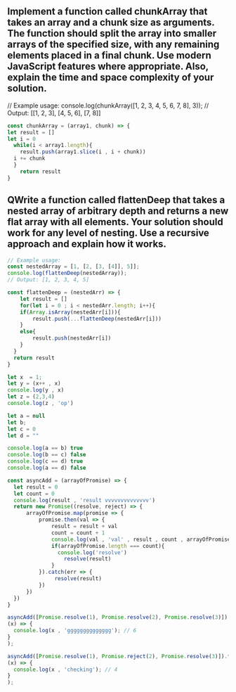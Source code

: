 ## Implement a function called chunkArray that takes an array and a chunk size as arguments. The function should split the array into smaller arrays of the specified size, with any remaining elements placed in a final chunk. Use modern JavaScript features where appropriate. Also, explain the time and space complexity of your solution.

// Example usage:
console.log(chunkArray([1, 2, 3, 4, 5, 6, 7, 8], 3));
// Output: [[1, 2, 3], [4, 5, 6], [7, 8]]

```javascript 
const chunkArray = (array1, chunk) => {
let result = []
let i = 0
  while(i < array1.length){
	result.push(array1.slice(i , i + chunk))
  i += chunk
  }
	return result
}
```

## QWrite a function called flattenDeep that takes a nested array of arbitrary depth and returns a new flat array with all elements. Your solution should work for any level of nesting. Use a recursive approach and explain how it works.

```javascript 
// Example usage:
const nestedArray = [1, [2, [3, [4]], 5]];
console.log(flattenDeep(nestedArray));
// Output: [1, 2, 3, 4, 5]

const flattenDeep = (nestedArr) => {
	let result = []
	for(let i = 0 ; i < nestedArr.length; i++){
  	if(Array.isArray(nestedArr[i])){
		result.push(...flattenDeep(nestedArr[i]))
    }
    else{
    	result.push(nestedArr[i])
    }
  }
  return result
}
```


```javascript 
let x  = 1;
let y = (x++ , x)
console.log(y , x)
let z = (2,3,4)
console.log(z , 'op')

let a = null
let b;
let c = 0
let d = ""

console.log(a == b) true
console.log(b == c) false
console.log(c == d) true
console.log(a == d) false

```



```javascript
const asyncAdd = (arrayOfPromise) => {
  let result = 0
  let count = 0
  console.log(result , 'result vvvvvvvvvvvvvv')
  return new Promise((resolve, reject) => {
      arrayOfPromise.map(promise => {
          promise.then(val => {
              result = result + val
              count = count + 1
              console.log(val , 'val' , result , count , arrayOfPromise.length)
              if(arrayOfPromise.length === count){
                console.log('resolve')
                  resolve(result)
              }
          }).catch(err => {
               resolve(result)
          })
      })
  })
}

asyncAdd([Promise.resolve(1), Promise.resolve(2), Promise.resolve(3)]).then(
(x) => {
  console.log(x , 'gggggggggggggg'); // 6
}
);

asyncAdd([Promise.resolve(1), Promise.reject(2), Promise.resolve(3)]).then(
(x) => {
  console.log(x , 'checking'); // 4
}
);
```